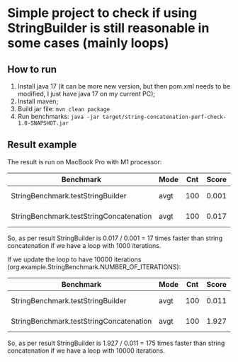# Simple project to check if using StringBuilder is still reasonable in some cases (mainly loops)

## How to run

1) Install java 17 (it can be more new version, but then pom.xml needs to be modified, I just have java 17 on my current
   PC);
2) Install maven;
3) Build jar file: `mvn clean package`
4) Run benchmarks: `java -jar target/string-concatenation-perf-check-1.0-SNAPSHOT.jar`

## Result example

The result is run on MacBook Pro with M1 processor:

| Benchmark                               | Mode | Cnt | Score | Error   | Units |
|-----------------------------------------|------|-----|-------|---------|-------|
| StringBenchmark.testStringBuilder       | avgt | 100 | 0.001 | ± 0.001 | ms/op |
| StringBenchmark.testStringConcatenation | avgt | 100 | 0.017 | ± 0.001 | ms/op |

So, as per result StringBuilder is 0.017 / 0.001 = 17 times faster than string concatenation if we have a loop with 1000
iterations.

If we update the loop to have 10000 iterations (org.example.StringBenchmark.NUMBER_OF_ITERATIONS):

| Benchmark                               | Mode | Cnt | Score | Error   | Units |
|-----------------------------------------|------|-----|-------|---------|-------|
| StringBenchmark.testStringBuilder       | avgt | 100 | 0.011 | ± 0.001 | ms/op |
| StringBenchmark.testStringConcatenation | avgt | 100 | 1.927 | ± 0.027 | ms/op |

So, as per result StringBuilder is 1.927 / 0.011 = 175 times faster than string concatenation if we have a loop with
10000 iterations.
